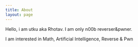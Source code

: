 ```yaml
---
title: About
layout: page
---
```


Hello, i am utku aka Rhotav. I am only n00b reverser&pwner.

I am interested in Math, Artificial Intelligence, Reverse & Pwn
